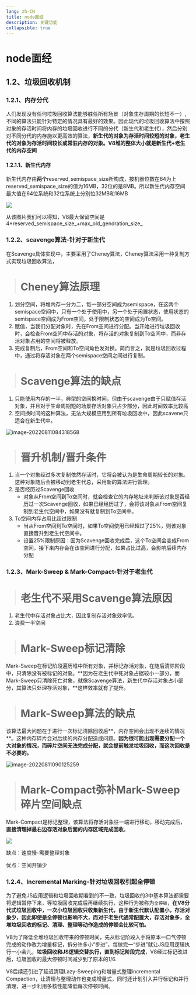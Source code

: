 ```yaml
---
lang: zh-CN
title: node面经
description: 关键功能
collapsible: true
---
```

# node面经

## 1.2、垃圾回收机制

### 1.2.1、内存分代

人们发现没有任何垃圾回收算法能够胜任所有场景（对象生存周期的长短不一）,不同的算法只能针对特定的情况具有最好的效果。因此现代的垃圾回收算法中按照对象的存活时间将内存的垃圾回收进行不同的分代（新生代和老生代），然后分别对不同分代的内存施以更高效的算法，**新生代的对象为存活时间较短的对象，老生代的对象为存活时间较长或常驻内存的对象。V8堆的整体大小就是新生代+老生代的内存空间**

#### 1.2.1.1、新生代内存

新生代内存由**两个**reserved_semispace_size所构成，按机器位数在64为上reserved_semispace_size的值为16MB，32位的是8MB。所以新生代内存空间最大值在64位系统和32位系统上分别位32MB和16MB

![](/Node/memory.png)

从该图片我们可以得知，V8最大保留空间是4*reserved_semispace_size_+max_old\_gendration\_size\_



### 1.2.2、scavenge算法-针对于新生代

在Scavenge具体实现中，主要采用了Cheney算法，Cheney算法采用一种复制方式实现垃圾回收算法，

>
>
># Cheney算法原理

1. 划分空间，将堆内存一分为二，每一部分空间成为semispace，在这两个semispace空间中，只有一个处于使用中，另一个处于闲置状态，使用状态的semispace空间成为From空间，处于限制状态的空间成为To空间。
2. 赋值，当我们分配对象时，先在From空间进行分配。当开始进行垃圾回收时，会检查From空间中存活的对象，将存活的对象复制到To空间中，而非存活对象占用的空间将被释放。
3. 完成复制后，From空间和To空间角色发对换。简而言之，就是垃圾回收过程中，通过将存活对象在两个semispace空间之间进行复制。

>
>
># Scavenge算法的缺点

1. 只能使用内存的一半，典型的空间换时间，但由于scavenge由于只赋值存活对象，并且对于生命周期短的场景存活对象只占少部分，因此时间效率比较高
2. 空间换时间的这种算法，无法大规模应用到所有垃圾回收中，因此scavene只适合在新生代中。

![image-20220811084318568](/Node/generation-1.png)

>
>
># 晋升机制/晋升条件

1. 当一个对象经过多次复制依然存活时，它将会被认为是生命周期较长的对象。这种对象随后会被移动到老生代总，采用新的算法进行管理。
2. 是否经历过Scavenge回收
   * 对象从From空间到To空间时，就会检查它的内存地址来判断该对象是否经历过一次Scavenge回收，如果已经经历过了，会将该对象从From空间复制到老生代空间中，如果没有就复制到To空间中。
3. To空间内存占用比超过限制
   * 当从From空间到To空间时，如果To空间使用已经超过了25%，则该对象直接晋升到老生代空间中。
   * 设置25%限制原因：因为Scavenge回收完成后，这个To空间会变成From空间，接下来内存会在该空间进行分配，如果占比过高，会影响后续内存分配

### 1.2.3、Mark-Sweep & Mark-Compact-针对于老生代

>
>
># 老生代不采用Scavenge算法原因

1. 老生代中存活对象占比大，因此复制存活对象效率低。
2. 浪费一半空间

>
>
># Mark-Sweep标记清除

Mark-Sweep在标记阶段遍历堆中所有对象，并标记存活对象，在随后清除阶段中，只清除没有被标记的对象。**因为在老生代中死对象占据较小一部分，而Mark-Sweep只清除死亡对象，就像Scavenge算法，新生代中存活对象占小部分，其算法只处理存活对象，**这样效率就有了提升。

>
>
># Mark-Sweep算法的缺点

该算法最大问题在于进行一次标记清除回收后**，内存空间会出现不连续的情况**。这种内存碎片会对后续的内存分配造成问题。**因为很可能出现需要分配一个大对象的情况，而碎片空间无法完成分配，就会提前触发垃圾回收，而这次回收是不必要的。**

![image-20220811090125259](/Node/generation-2.png)

>
>
># Mark-Compact弥补Mark-Sweep碎片空间缺点

Mark-Compact是标记整理，该算法将存活对象往一端进行移动，移动完成后，**直接清理掉最右边存活对象后面的内存区域完成回收**。

![](/Node/generation-3.png)

缺点：速度慢-需要整理对象

优点：空间开销少



### 1.2.4、Incremental Marking-针对垃圾回收引起全停顿

为了避免JS应用逻辑和垃圾回收期看到的不一致，垃圾回收的3中基本算法都需要将逻辑暂停下来，等垃圾回收完成后再继续执行，这种行为被称为`全停顿`，**在V8分代式垃圾回收中，一次小垃圾回收只收集新生代，由于新生代默认配置小，存活对象少，因此即使是全停顿也影响不大，而对于老生代通常配置大，存活对象多，全堆垃圾回收的标记、清理、整理等动作造成的停顿会比较可怕。**

V8为了降低全堆垃圾回收带来的停顿时间，先从标记阶段入手将原本一口气停顿完成的动作改为增量标记，拆分许多小“步进”，每做完一“步进”就让JS应用逻辑执行一小会儿，**垃圾回收和JS逻辑交替执行，直到标记阶段完成**，V8经过标记改进后，垃圾回收的最大停顿时间减少到了原本的1/6.

V8后续还引进了延迟清理Lazy-Sweeping和增量式整理incremental Compaction，让清理与整理动作也变成增量式，同时还计划引入并行标记和并行清理，进一步利用多核性能降低每次停顿时间。